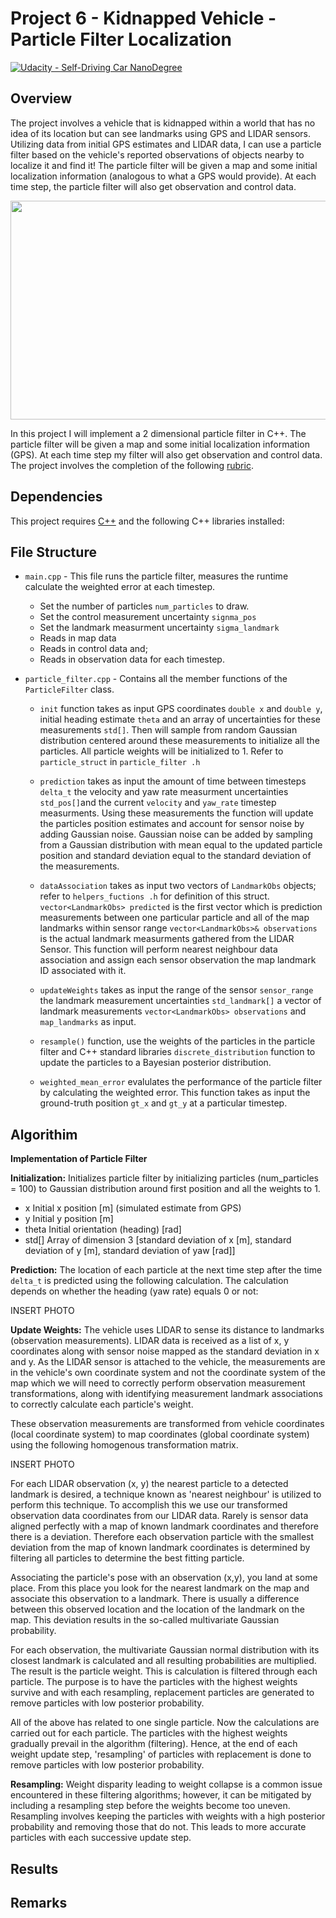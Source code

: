 # Project 6 - Kidnapped Vehicle - Particle Filter Localization

[![Udacity - Self-Driving Car NanoDegree](https://s3.amazonaws.com/udacity-sdc/github/shield-carnd.svg)](http://www.udacity.com/drive)


Overview
---

The project involves a vehicle that is kidnapped within a world that has no idea of its location but can see landmarks using GPS and LIDAR sensors. Utilizing data from initial GPS estimates and LIDAR data, I can use a particle filter based on the vehicle's reported observations of objects nearby to localize it and find it!  The particle filter will be given a map and some initial localization information (analogous to what a GPS would provide). At each time step, the particle filter will also get observation and control data. 
 
<p align="center">
<img width="600" height="350" src="https://github.com/silverwhere/Self-Driving-Car-Nanodegree---Udacity/blob/main/Project%206%20-%20Kidnapped%20Vehicle%20-%20Particle%20Filter/img/partilce-filtering.gif"
</p>  
  
In this project I will implement a 2 dimensional particle filter in C++. The particle filter will be given a map and some initial localization information (GPS). At each time step my filter will also get observation and control data.  The project involves the completion of the following [rubric](https://review.udacity.com/#!/rubrics/747/view). 

Dependencies
---

This project requires [C++](https://isocpp.org/) and the following C++ libraries installed:  
  
  
File Structure
---

* `main.cpp` -  This file runs the particle filter, measures the runtime calculate the weighted error at each timestep.  
    - Set the number of particles `num_particles` to draw.  
    - Set the control measurement uncertainty `signma_pos`  
    - Set the landmark measurment uncertainty `sigma_landmark`  
    - Reads in map data  
    - Reads in control data and;  
    - Reads in observation data for each timestep.  

* `particle_filter.cpp` - Contains all the member functions of the `ParticleFilter` class.  
    - `init` function takes as input GPS coordinates `double x` and `double y`,  initial heading estimate `theta` and an array of uncertainties for these measurements `std[]`.      Then will sample from random Gaussian distribution centered around these measurements to initialize all the particles.  All particle weights will be initialized to 1.          Refer to `particle_struct` in `particle_filter .h`  
  
    - `prediction` takes as input the amount of time between timesteps `delta_t` the velocity and yaw rate measurment uncertainties `std_pos[]`and the current `velocity` and     `yaw_rate` timestep measurments.  Using these measurements the function will update the particles position estimates and account for sensor noise by adding Gaussian noise.      Gaussian noise can be added by sampling from a Gaussian distribution with mean equal to the updated particle position and standard deviation equal to the standard              deviation of the measurements.

    - `dataAssociation` takes as input two vectors of `LandmarkObs` objects; refer to `helpers_fuctions .h` for definition of this struct.  
    `vector<LandmarkObs> predicted` is the first vector which is prediction measurements between one particular particle and all of the map landmarks within sensor range `vector<LandmarkObs>& observations` is the actual landmark measurments gathered from the LIDAR Sensor.
     This function will perform nearest neighbour data association and assign each sensor observation the map landmark ID associated with it.  
      
    - `updateWeights` takes as input the range of the sensor `sensor_range` the landmark measurement uncertainties `std_landmark[]` a vector of landmark measurements                 `vector<LandmarkObs> observations` and `map_landmarks` as input.    
    
    - `resample()` function, use the weights of the particles in the particle filter and C++ standard libraries `discrete_distribution` function to update the particles to a          Bayesian posterior distribution.  

    - `weighted_mean_error` evalulates the performance of the particle filter by calculating the weighted error.  This function takes as input the ground-truth position `gt_x`        and `gt_y` at a particular timestep.    

Algorithim
---

**Implementation of Particle Filter**

**Initialization:**
Initializes particle filter by initializing particles (num_particles = 100) to Gaussian distribution around first position and all the weights to 1.
* x Initial x position [m] (simulated estimate from GPS)
* y Initial y position [m]
* theta Initial orientation (heading) [rad]
* std[] Array of dimension 3 [standard deviation of x [m], standard deviation of y [m], standard deviation of yaw [rad]]

**Prediction:**
The location of each particle at the next time step after the time `delta_t` is predicted using the following calculation. The calculation depends on whether the heading (yaw rate) equals 0 or not:  

INSERT PHOTO

**Update Weights:**
The vehicle uses LIDAR to sense its distance to landmarks (observation measurements). LIDAR data is received as a list of x, y coordinates along with sensor noise mapped as the standard deviation in x and y. As the LIDAR sensor is attached to the vehicle, the measurements are in the vehicle's own coordinate system and not the coordinate system of the map which we will need to correctly perform observation measurement transformations, along with identifying measurement landmark associations to correctly calculate each particle's weight.

These observation measurements are transformed from vehicle coordinates (local coordinate system) to map coordinates (global coordinate system) using the following homogenous transformation matrix.

INSERT PHOTO
                          
For each LIDAR observation (x, y) the nearest particle to a detected landmark is desired, a technique known as 'nearest neighbour' is utilized to perform this technique.  To accomplish this we use our transformed observation data coordinates from our LIDAR data.  Rarely is sensor data aligned perfectly with a map of known landmark coordinates and therefore there is a deviation.  Therefore each observation particle with the smallest deviation from the map of known landmark coordinates is determined by filtering all particles to determine the best fitting particle.

Associating the particle's pose with an observation (x,y), you land at some place. From this place you look for the nearest landmark on the map and associate this observation to a landmark. There is usually a difference between this observed location and the location of the landmark on the map. This deviation results in the so-called multivariate Gaussian probability. 

For each observation, the multivariate Gaussian normal distribution with its closest landmark is calculated and all resulting probabilities are multiplied. The result is the particle weight.  This is calculation is filtered through each particle.  The purpose is to have the particles with the highest weights survive and with each resampling, replacement particles are generated to remove particles with low posterior probability.

All of the above has related to one single particle. Now the calculations are carried out for each particle. The particles with the highest weights gradually prevail in the algorithm (filtering). Hence, at the end of each weight update step, 'resampling' of particles with replacement is done to remove particles with low posterior probability.

**Resampling:**
Weight disparity leading to weight collapse is a common issue encountered in these filtering algorithms; however, it can be mitigated by including a resampling step before the weights become too uneven.  Resampling involves keeping the particles with weights with a high posterior probability and removing those that do not.  This leads to more accurate particles with each successive update step. 

Results
---

Remarks
---
